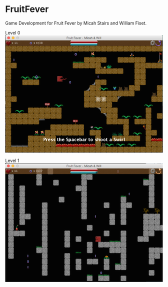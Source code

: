 FruitFever
==========

Game Development for Fruit Fever by Micah Stairs and William Fiset.

Level 0
![Alt text](https://raw.githubusercontent.com/MicahAndWill/FruitFever/master/ScreenShots/screenshot1.png "FruitFever Screen Shot")

Level 1
![Alt text](https://raw.githubusercontent.com/MicahAndWill/FruitFever/master/ScreenShots/screenshot2.png "FruitFever Screen Shot")
